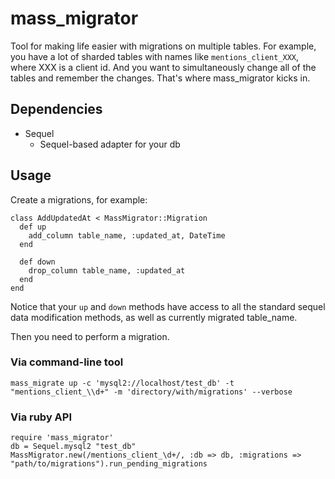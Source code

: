 # mass_migrator

Tool for making life easier with migrations on multiple tables. For example, you have a lot of sharded tables with names like `mentions_client_XXX`, where XXX is a client id. And you want to simultaneously change all of the tables and remember the changes. That's where mass_migrator kicks in.

## Dependencies

* Sequel
  * Sequel-based adapter for your db

## Usage

Create a migrations, for example:

```
class AddUpdatedAt < MassMigrator::Migration
  def up
    add_column table_name, :updated_at, DateTime
  end

  def down
    drop_column table_name, :updated_at
  end
end
```

Notice that your `up` and `down` methods have access to all the standard sequel data modification methods, as well as currently migrated table_name.

Then you need to perform a migration.

### Via command-line tool

`mass_migrate up -c 'mysql2://localhost/test_db' -t "mentions_client_\\d+" -m 'directory/with/migrations' --verbose`

### Via ruby API

```
require 'mass_migrator'
db = Sequel.mysql2 "test_db"
MassMigrator.new(/mentions_client_\d+/, :db => db, :migrations => "path/to/migrations").run_pending_migrations
```
